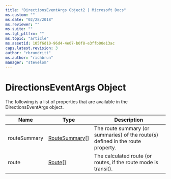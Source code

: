 ```yaml
---
title: "DirectionsEventArgs Object2 | Microsoft Docs"
ms.custom: ""
ms.date: "02/28/2018"
ms.reviewer: ""
ms.suite: ""
ms.tgt_pltfrm: ""
ms.topic: "article"
ms.assetid: 105f6d10-96d4-4e07-b0f8-e3ffb00e13ac
caps.latest.revision: 3
author: "rbrundritt"
ms.author: "richbrun"
manager: "stevelom"
---
```

# DirectionsEventArgs Object
The following is a list of properties that are available in the DirectionsEventArgs object.

| Name         | Type             | Description                                                                     |
|--------------|------------------|---------------------------------------------------------------------------------|
| routeSummary | [RouteSummary](../v8-web-control/routesummary-object.md)\[\] | The route summary (or summaries) of the route(s) defined in the route property. |
| route        | [Route](../v8-web-control/route-object.md)\[\]        | The calculated route (or routes, if the route mode is transit).                 |